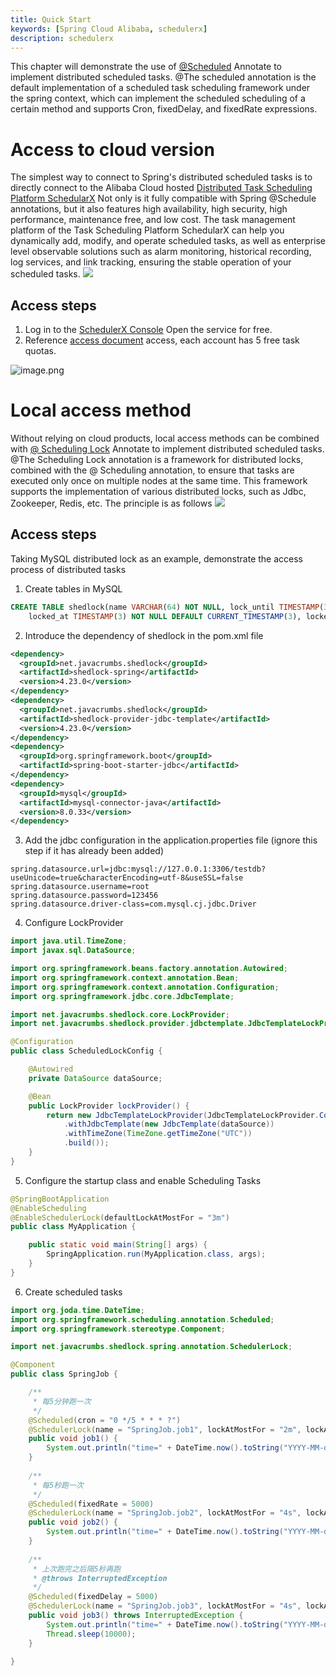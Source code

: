 ```yaml
---
title: Quick Start
keywords: [Spring Cloud Alibaba, schedulerx]
description: schedulerx
---
```


This chapter will demonstrate the use of [@Scheduled](https://spring.io/guides/gs/scheduling-tasks) Annotate to implement distributed scheduled tasks.
@The scheduled annotation is the default implementation of a scheduled task scheduling framework under the spring context, which can implement the scheduled scheduling of a certain method and supports Cron, fixedDelay, and fixedRate expressions.

# Access to cloud version
The simplest way to connect to Spring's distributed scheduled tasks is to directly connect to the Alibaba Cloud hosted [Distributed Task Scheduling Platform SchedularX](https://www.aliyun.com/ntms/middleware/schedulerx) Not only is it fully compatible with Spring @Schedule annotations, but it also features high availability, high security, high performance, maintenance free, and low cost.
The task management platform of the Task Scheduling Platform SchedularX can help you dynamically add, modify, and operate scheduled tasks, as well as enterprise level observable solutions such as alarm monitoring, historical recording, log services, and link tracking, ensuring the stable operation of your scheduled tasks.
![](/img/1728554014729.png)
## Access steps

1. Log in to the [SchedulerX Console](https://schedulerx2.console.aliyun.com/public/AppList) Open the service for free.
2. Reference [access document](https://help.aliyun.com/zh/schedulerx/user-guide/spring-jobs?spm=5176.14256785.help.dexternal.f09e126dAXAvEs#p-9sy-0ay-hgx) access, each account has 5 free task quotas.


![image.png](/img/1728554015051.png)

# Local access method
Without relying on cloud products, local access methods can be combined with [@ Scheduling Lock](https://github.com/lukas-krecan/ShedLock) Annotate to implement distributed scheduled tasks.
@The Scheduling Lock annotation is a framework for distributed locks, combined with the @ Scheduling annotation, to ensure that tasks are executed only once on multiple nodes at the same time. This framework supports the implementation of various distributed locks, such as Jdbc, Zookeeper, Redis, etc. The principle is as follows
![](/img/1728554015204.png)
## Access steps
Taking MySQL distributed lock as an example, demonstrate the access process of distributed tasks

1. Create tables in MySQL
```sql
CREATE TABLE shedlock(name VARCHAR(64) NOT NULL, lock_until TIMESTAMP(3) NOT NULL,
    locked_at TIMESTAMP(3) NOT NULL DEFAULT CURRENT_TIMESTAMP(3), locked_by VARCHAR(255) NOT NULL, PRIMARY KEY (name));
```

2. Introduce the dependency of shedlock in the pom.xml file
```xml
<dependency>
  <groupId>net.javacrumbs.shedlock</groupId>
  <artifactId>shedlock-spring</artifactId>
  <version>4.23.0</version>
</dependency>
<dependency>
  <groupId>net.javacrumbs.shedlock</groupId>
  <artifactId>shedlock-provider-jdbc-template</artifactId>
  <version>4.23.0</version>
</dependency>
<dependency>
  <groupId>org.springframework.boot</groupId>
  <artifactId>spring-boot-starter-jdbc</artifactId>
</dependency>
<dependency>
  <groupId>mysql</groupId>
  <artifactId>mysql-connector-java</artifactId>
  <version>8.0.33</version>
</dependency>
```

3. Add the jdbc configuration in the application.properties file (ignore this step if it has already been added)
```properties
spring.datasource.url=jdbc:mysql://127.0.0.1:3306/testdb?useUnicode=true&characterEncoding=utf-8&useSSL=false
spring.datasource.username=root
spring.datasource.password=123456
spring.datasource.driver-class=com.mysql.cj.jdbc.Driver
```

4. Configure LockProvider
```java
import java.util.TimeZone;
import javax.sql.DataSource;

import org.springframework.beans.factory.annotation.Autowired;
import org.springframework.context.annotation.Bean;
import org.springframework.context.annotation.Configuration;
import org.springframework.jdbc.core.JdbcTemplate;

import net.javacrumbs.shedlock.core.LockProvider;
import net.javacrumbs.shedlock.provider.jdbctemplate.JdbcTemplateLockProvider;

@Configuration
public class ScheduledLockConfig {

    @Autowired
    private DataSource dataSource;

    @Bean
    public LockProvider lockProvider() {
        return new JdbcTemplateLockProvider(JdbcTemplateLockProvider.Configuration.builder()
            .withJdbcTemplate(new JdbcTemplate(dataSource))
            .withTimeZone(TimeZone.getTimeZone("UTC"))
            .build());
    }
}
```

5. Configure the startup class and enable Scheduling Tasks
```java
@SpringBootApplication
@EnableScheduling
@EnableSchedulerLock(defaultLockAtMostFor = "3m")
public class MyApplication {

    public static void main(String[] args) {
        SpringApplication.run(MyApplication.class, args);
    }
}
```

6. Create scheduled tasks
```java
import org.joda.time.DateTime;
import org.springframework.scheduling.annotation.Scheduled;
import org.springframework.stereotype.Component;

import net.javacrumbs.shedlock.spring.annotation.SchedulerLock;

@Component
public class SpringJob {

    /**
     * 每5分钟跑一次
     */
    @Scheduled(cron = "0 */5 * * * ?")
    @SchedulerLock(name = "SpringJob.job1", lockAtMostFor = "2m", lockAtLeastFor = "1m")
    public void job1() {
        System.out.println("time=" + DateTime.now().toString("YYYY-MM-dd HH:mm:ss") + " do job1...");
    }
    
    /**
     * 每5秒跑一次
     */
    @Scheduled(fixedRate = 5000)
    @SchedulerLock(name = "SpringJob.job2", lockAtMostFor = "4s", lockAtLeastFor = "4s")
    public void job2() {
        System.out.println("time=" + DateTime.now().toString("YYYY-MM-dd HH:mm:ss") + " do job2...");
    }
    
    /**
     * 上次跑完之后隔5秒再跑
     * @throws InterruptedException 
     */
    @Scheduled(fixedDelay = 5000)
    @SchedulerLock(name = "SpringJob.job3", lockAtMostFor = "4s", lockAtLeastFor = "4s")
    public void job3() throws InterruptedException {
        System.out.println("time=" + DateTime.now().toString("YYYY-MM-dd HH:mm:ss") + " do job3...");
        Thread.sleep(10000);
    }
    
}
```
